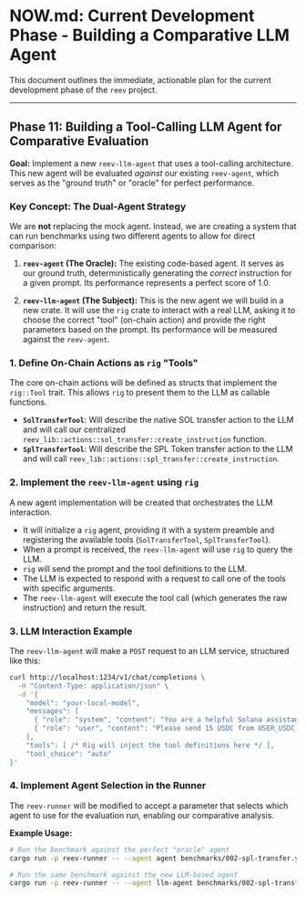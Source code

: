 # NOW.md: Current Development Phase - Building a Comparative LLM Agent

This document outlines the immediate, actionable plan for the current development phase of the `reev` project.

---

## Phase 11: Building a Tool-Calling LLM Agent for Comparative Evaluation

**Goal:** Implement a new `reev-llm-agent` that uses a tool-calling architecture. This new agent will be evaluated *against* our existing `reev-agent`, which serves as the "ground truth" or "oracle" for perfect performance.

### Key Concept: The Dual-Agent Strategy

We are **not** replacing the mock agent. Instead, we are creating a system that can run benchmarks using two different agents to allow for direct comparison:

1.  **`reev-agent` (The Oracle):** The existing code-based agent. It serves as our ground truth, deterministically generating the *correct* instruction for a given prompt. Its performance represents a perfect score of 1.0.

2.  **`reev-llm-agent` (The Subject):** This is the new agent we will build in a new crate. It will use the `rig` crate to interact with a real LLM, asking it to choose the correct "tool" (on-chain action) and provide the right parameters based on the prompt. Its performance will be measured against the `reev-agent`.

### 1. Define On-Chain Actions as `rig` "Tools"

The core on-chain actions will be defined as structs that implement the `rig::Tool` trait. This allows `rig` to present them to the LLM as callable functions.

-   **`SolTransferTool`**: Will describe the native SOL transfer action to the LLM and will call our centralized `reev_lib::actions::sol_transfer::create_instruction` function.
-   **`SplTransferTool`**: Will describe the SPL Token transfer action to the LLM and will call `reev_lib::actions::spl_transfer::create_instruction`.

### 2. Implement the `reev-llm-agent` using `rig`

A new agent implementation will be created that orchestrates the LLM interaction.

-   It will initialize a `rig` agent, providing it with a system preamble and registering the available tools (`SolTransferTool`, `SplTransferTool`).
-   When a prompt is received, the `reev-llm-agent` will use `rig` to query the LLM.
-   `rig` will send the prompt and the tool definitions to the LLM.
-   The LLM is expected to respond with a request to call one of the tools with specific arguments.
-   The `reev-llm-agent` will execute the tool call (which generates the raw instruction) and return the result.

### 3. LLM Interaction Example

The `reev-llm-agent` will make a `POST` request to an LLM service, structured like this:

```bash
curl http://localhost:1234/v1/chat/completions \
  -H "Content-Type: application/json" \
  -d '{
    "model": "your-local-model",
    "messages": [
      { "role": "system", "content": "You are a helpful Solana assistant. Your goal is to generate the correct transaction to fulfill the user''s request by using the provided tools." },
      { "role": "user", "content": "Please send 15 USDC from USER_USDC_ATA to RECIPIENT_USDC_ATA." }
    ],
    "tools": [ /* Rig will inject the tool definitions here */ ],
    "tool_choice": "auto"
}'
```

### 4. Implement Agent Selection in the Runner

The `reev-runner` will be modified to accept a parameter that selects which agent to use for the evaluation run, enabling our comparative analysis.

**Example Usage:**

```bash
# Run the benchmark against the perfect "oracle" agent
cargo run -p reev-runner -- --agent agent benchmarks/002-spl-transfer.yml

# Run the same benchmark against the new LLM-based agent
cargo run -p reev-runner -- --agent llm-agent benchmarks/002-spl-transfer.yml
```
